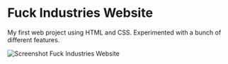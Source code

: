 # Fuck Industries Website

My first web project using HTML and CSS. Experimented with a bunch of different features.

![Screenshot Fuck Industries Website](https://user-images.githubusercontent.com/101637455/158461309-942d51fa-419e-409d-ab32-79db064caf5c.png)
